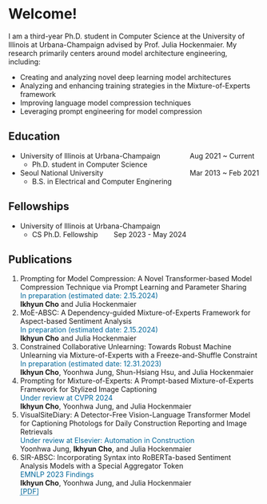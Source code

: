 <style>
r { color: Red }
o { color: Orange }
g { color: Green }
c { color: Cyan }
blue { color: Blue }
customb { color: #006699 }
</style>

# Welcome!
I am a third-year Ph.D. student in Computer Science at the University of Illinois at Urbana-Champaign advised by Prof. Julia Hockenmaier. My research primarily centers around model architecture engineering, including: 
- Creating and analyzing novel deep learning model architectures
- Analyzing and enhancing training strategies in the Mixture-of-Experts framework
- Improving language model compression techniques
- Leveraging prompt engineering for model compression

## Education
- University of Illinois at Urbana-Champaign &nbsp;&nbsp;&nbsp;&nbsp;&nbsp;&nbsp;&nbsp;&nbsp;&nbsp;&nbsp;&nbsp;&nbsp;&nbsp; Aug 2021 ~ Current
  - Ph.D. student in Computer Science								       		
- Seoul National University  &nbsp;&nbsp;&nbsp;&nbsp;&nbsp;&nbsp;&nbsp;&nbsp;&nbsp;&nbsp;&nbsp;&nbsp;&nbsp;&nbsp;&nbsp;&nbsp;&nbsp;&nbsp;&nbsp;&nbsp;&nbsp;&nbsp;&nbsp;&nbsp;&nbsp;&nbsp;&nbsp;&nbsp;&nbsp;&nbsp;&nbsp;&nbsp;&nbsp;&nbsp;&nbsp;&nbsp;&nbsp;&nbsp;&nbsp;&nbsp;&nbsp;&nbsp; Mar 2013 ~ Feb 2021
  - B.S. in Electrical and Computer Enginering

## Fellowships
- University of Illinois at Urbana-Champaign
  - CS Ph.D. Fellowship &nbsp;&nbsp;&nbsp;&nbsp;&nbsp;&nbsp; Sep 2023 - May 2024

## Publications
1. Prompting for Model Compression: A Novel Transformer-based Model Compression Technique via Prompt Learning and Parameter Sharing<br><customb>In preparation (estimated date: 2.15.2024)</customb><br>**Ikhyun Cho** and Julia Hockenmaier
2. MoE-ABSC: A Dependency-guided Mixture-of-Experts Framework for Aspect-based Sentiment Analysis<br><customb>In preparation (estimated date: 2.15.2024)</customb><br>**Ikhyun Cho** and Julia Hockenmaier
3. Constrained Collaborative Unlearning: Towards Robust Machine Unlearning via Mixture-of-Experts with a Freeze-and-Shuffle Constraint<br><customb>In preparation (estimated date: 12.31.2023)</customb><br>**Ikhyun Cho**, Yoonhwa Jung, Shun-Hsiang Hsu, and Julia Hockenmaier
4. Prompting for Mixture-of-Experts: A Prompt-based Mixture-of-Experts Framework for Stylized Image Captioning<br><customb>Under review at CVPR 2024</customb><br>**Ikhyun Cho**, Yoonhwa Jung, and Julia Hockenmaier
5. VisualSiteDiary: A Detector-Free Vision-Language Transformer Model for Captioning Photologs for Daily Construction Reporting and Image Retrievals<br><customb>Under review at Elsevier: Automation in Construction</customb><br>Yoonhwa Jung, **Ikhyun Cho**, and Julia Hockenmaier
6. SIR-ABSC: Incorporating Syntax into RoBERTa-based Sentiment Analysis Models with a Special Aggregator Token<br><customb>EMNLP 2023 Findings</customb><br>**Ikhyun Cho**, Yoonhwa Jung, and Julia Hockenmaier<br><a href="https://aclanthology.org/2023.findings-emnlp.572/" style="color: #006699; text-decoration: underline;text-decoration-style: dotted;">[PDF]</a> 

